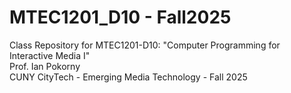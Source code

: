 # MTEC1201_D10 - Fall2025 
Class Repository for MTEC1201-D10: "Computer Programming for Interactive Media I"   
Prof. Ian Pokorny   
CUNY CityTech - Emerging Media Technology - Fall 2025